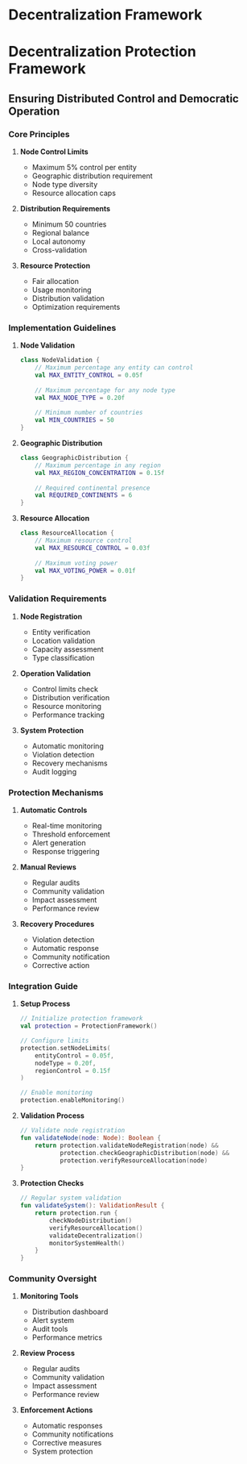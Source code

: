 # Decentralization Framework
# Decentralization Protection Framework
## Ensuring Distributed Control and Democratic Operation

### Core Principles

1. **Node Control Limits**
   - Maximum 5% control per entity
   - Geographic distribution requirement
   - Node type diversity
   - Resource allocation caps

2. **Distribution Requirements**
   - Minimum 50 countries
   - Regional balance
   - Local autonomy
   - Cross-validation

3. **Resource Protection**
   - Fair allocation
   - Usage monitoring
   - Distribution validation
   - Optimization requirements

### Implementation Guidelines

1. **Node Validation**
   ```kotlin
   class NodeValidation {
       // Maximum percentage any entity can control
       val MAX_ENTITY_CONTROL = 0.05f
       
       // Maximum percentage for any node type
       val MAX_NODE_TYPE = 0.20f
       
       // Minimum number of countries
       val MIN_COUNTRIES = 50
   }
   ```

2. **Geographic Distribution**
   ```kotlin
   class GeographicDistribution {
       // Maximum percentage in any region
       val MAX_REGION_CONCENTRATION = 0.15f
       
       // Required continental presence
       val REQUIRED_CONTINENTS = 6
   }
   ```

3. **Resource Allocation**
   ```kotlin
   class ResourceAllocation {
       // Maximum resource control
       val MAX_RESOURCE_CONTROL = 0.03f
       
       // Maximum voting power
       val MAX_VOTING_POWER = 0.01f
   }
   ```

### Validation Requirements

1. **Node Registration**
   - Entity verification
   - Location validation
   - Capacity assessment
   - Type classification

2. **Operation Validation**
   - Control limits check
   - Distribution verification
   - Resource monitoring
   - Performance tracking

3. **System Protection**
   - Automatic monitoring
   - Violation detection
   - Recovery mechanisms
   - Audit logging

### Protection Mechanisms

1. **Automatic Controls**
   - Real-time monitoring
   - Threshold enforcement
   - Alert generation
   - Response triggering

2. **Manual Reviews**
   - Regular audits
   - Community validation
   - Impact assessment
   - Performance review

3. **Recovery Procedures**
   - Violation detection
   - Automatic response
   - Community notification
   - Corrective action

### Integration Guide

1. **Setup Process**
   ```kotlin
   // Initialize protection framework
   val protection = ProtectionFramework()
   
   // Configure limits
   protection.setNodeLimits(
       entityControl = 0.05f,
       nodeType = 0.20f,
       regionControl = 0.15f
   )
   
   // Enable monitoring
   protection.enableMonitoring()
   ```

2. **Validation Process**
   ```kotlin
   // Validate node registration
   fun validateNode(node: Node): Boolean {
       return protection.validateNodeRegistration(node) &&
              protection.checkGeographicDistribution(node) &&
              protection.verifyResourceAllocation(node)
   }
   ```

3. **Protection Checks**
   ```kotlin
   // Regular system validation
   fun validateSystem(): ValidationResult {
       return protection.run {
           checkNodeDistribution()
           verifyResourceAllocation()
           validateDecentralization()
           monitorSystemHealth()
       }
   }
   ```

### Community Oversight

1. **Monitoring Tools**
   - Distribution dashboard
   - Alert system
   - Audit tools
   - Performance metrics

2. **Review Process**
   - Regular audits
   - Community validation
   - Impact assessment
   - Performance review

3. **Enforcement Actions**
   - Automatic responses
   - Community notifications
   - Corrective measures
   - System protection

